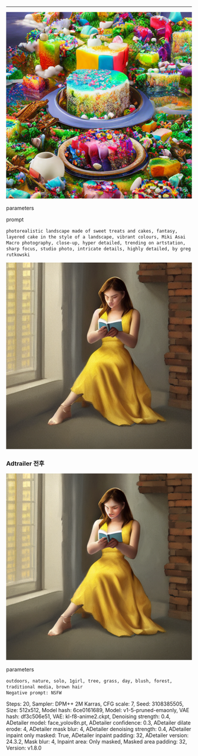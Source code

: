 

---
![image](https://github.com/gyoung307/Al_Project/blob/main/%ED%94%84%EB%A1%AC%ED%94%84%ED%8A%B8%20%ED%85%8C%EC%8A%A4%ED%8A%B8/00003-82738590.png?raw=true)

parameters

prompt
```
photorealistic landscape made of sweet treats and cakes, fantasy, layered cake in the style of a landscape, vibrant colours, Miki Asai Macro photography, close-up, hyper detailed, trending on artstation, sharp focus, studio photo, intricate details, highly detailed, by greg rutkowski
```


![image](https://raw.githubusercontent.com/gyoung307/Al_Project/be1bc88678a956190e9ab97d0a5f3fef8261e491/%ED%94%84%EB%A1%AC%ED%94%84%ED%8A%B8%20%ED%85%8C%EC%8A%A4%ED%8A%B8/00000-1718380262.png)

### Adtrailer 전후

![image](https://raw.githubusercontent.com/gyoung307/Al_Project/69ff31e08ea906a6a5bebc4df80c665280e25963/%ED%94%84%EB%A1%AC%ED%94%84%ED%8A%B8%20%ED%85%8C%EC%8A%A4%ED%8A%B8/00006-1718380262.png)


parameters
```
outdoors, nature, solo, 1girl, tree, grass, day, blush, forest, traditional media, brown hair
Negative prompt: NSFW
```
Steps: 20, Sampler: DPM++ 2M Karras, CFG scale: 7, Seed: 3108385505, Size: 512x512, Model hash: 6ce0161689, Model: v1-5-pruned-emaonly, VAE hash: df3c506e51, VAE: kl-f8-anime2.ckpt, Denoising strength: 0.4, ADetailer model: face_yolov8n.pt, ADetailer confidence: 0.3, ADetailer dilate erode: 4, ADetailer mask blur: 4, ADetailer denoising strength: 0.4, ADetailer inpaint only masked: True, ADetailer inpaint padding: 32, ADetailer version: 24.3.2, Mask blur: 4, Inpaint area: Only masked, Masked area padding: 32, Version: v1.8.0